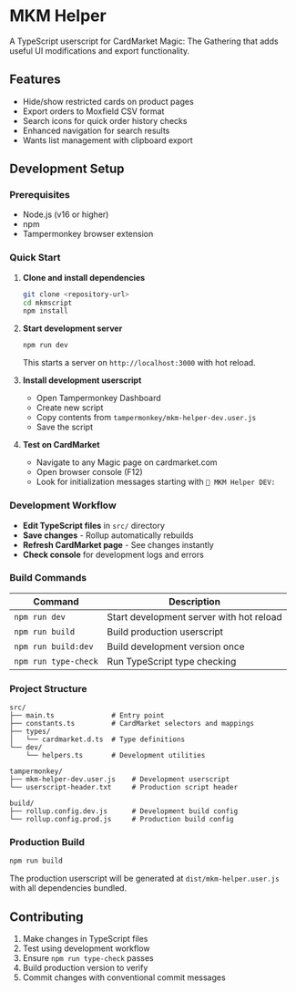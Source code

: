# MKM Helper

A TypeScript userscript for CardMarket Magic: The Gathering that adds useful UI modifications and export functionality.

## Features

- Hide/show restricted cards on product pages
- Export orders to Moxfield CSV format
- Search icons for quick order history checks
- Enhanced navigation for search results
- Wants list management with clipboard export

## Development Setup

### Prerequisites

- Node.js (v16 or higher)
- npm
- Tampermonkey browser extension

### Quick Start

1. **Clone and install dependencies**
   ```bash
   git clone <repository-url>
   cd mkmscript
   npm install
   ```

2. **Start development server**
   ```bash
   npm run dev
   ```
   This starts a server on `http://localhost:3000` with hot reload.

3. **Install development userscript**
   - Open Tampermonkey Dashboard
   - Create new script
   - Copy contents from `tampermonkey/mkm-helper-dev.user.js`
   - Save the script

4. **Test on CardMarket**
   - Navigate to any Magic page on cardmarket.com
   - Open browser console (F12)
   - Look for initialization messages starting with `🔧 MKM Helper DEV:`

### Development Workflow

- **Edit TypeScript files** in `src/` directory
- **Save changes** - Rollup automatically rebuilds
- **Refresh CardMarket page** - See changes instantly
- **Check console** for development logs and errors

### Build Commands

| Command | Description |
|---------|-------------|
| `npm run dev` | Start development server with hot reload |
| `npm run build` | Build production userscript |
| `npm run build:dev` | Build development version once |
| `npm run type-check` | Run TypeScript type checking |

### Project Structure

```
src/
├── main.ts              # Entry point
├── constants.ts         # CardMarket selectors and mappings
├── types/
│   └── cardmarket.d.ts  # Type definitions
└── dev/
    └── helpers.ts       # Development utilities

tampermonkey/
├── mkm-helper-dev.user.js    # Development userscript
└── userscript-header.txt     # Production script header

build/
├── rollup.config.dev.js      # Development build config
└── rollup.config.prod.js     # Production build config
```

### Production Build

```bash
npm run build
```

The production userscript will be generated at `dist/mkm-helper.user.js` with all dependencies bundled.

## Contributing

1. Make changes in TypeScript files
2. Test using development workflow
3. Ensure `npm run type-check` passes
4. Build production version to verify
5. Commit changes with conventional commit messages